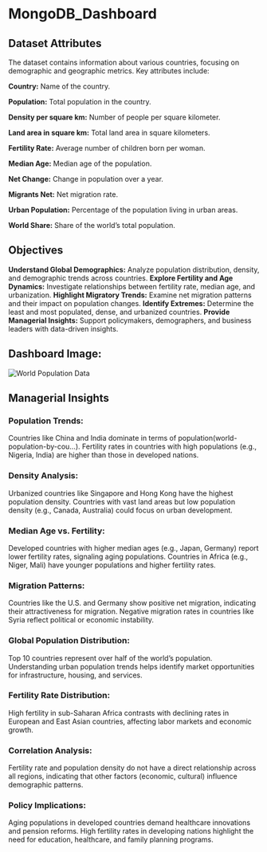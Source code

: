 # MongoDB_Dashboard

## Dataset Attributes
The dataset contains information about various countries, focusing on demographic and geographic metrics. Key attributes include:

**Country:** Name of the country.

**Population:** Total population in the country.

**Density per square km:** Number of people per square kilometer.

**Land area in square km:** Total land area in square kilometers.

**Fertility Rate:** Average number of children born per woman.

**Median Age:** Median age of the population.

**Net Change:** Change in population over a year.

**Migrants Net:** Net migration rate.

**Urban Population:** Percentage of the population living in urban areas.

**World Share:** Share of the world’s total population.


## Objectives

**Understand Global Demographics:** Analyze population distribution, density, and demographic trends across countries.
**Explore Fertility and Age Dynamics:** Investigate relationships between fertility rate, median age, and urbanization.
**Highlight Migratory Trends:** Examine net migration patterns and their impact on population changes.
**Identify Extremes:** Determine the least and most populated, dense, and urbanized countries.
**Provide Managerial Insights:** Support policymakers, demographers, and business leaders with data-driven insights.

## Dashboard Image:

![World Population Data](https://github.com/user-attachments/assets/6708dfda-a882-47fe-8f89-7ae4d1e766c8)

## Managerial Insights

### Population Trends:
Countries like China and India dominate in terms of population​(world-population-by-cou…).
Fertility rates in countries with high populations (e.g., Nigeria, India) are higher than those in developed nations​.

### Density Analysis:
Urbanized countries like Singapore and Hong Kong have the highest population density.
Countries with vast land areas but low population density (e.g., Canada, Australia) could focus on urban development.

### Median Age vs. Fertility:
Developed countries with higher median ages (e.g., Japan, Germany) report lower fertility rates, signaling aging populations.
Countries in Africa (e.g., Niger, Mali) have younger populations and higher fertility rates​.

### Migration Patterns:
Countries like the U.S. and Germany show positive net migration, indicating their attractiveness for migration.
Negative migration rates in countries like Syria reflect political or economic instability​.

### Global Population Distribution:
Top 10 countries represent over half of the world’s population​.
Understanding urban population trends helps identify market opportunities for infrastructure, housing, and services.

### Fertility Rate Distribution:
High fertility in sub-Saharan Africa contrasts with declining rates in European and East Asian countries, affecting labor markets and economic growth.

### Correlation Analysis:
Fertility rate and population density do not have a direct relationship across all regions, indicating that other factors (economic, cultural) influence demographic patterns​.

### Policy Implications:
Aging populations in developed countries demand healthcare innovations and pension reforms.
High fertility rates in developing nations highlight the need for education, healthcare, and family planning programs.
